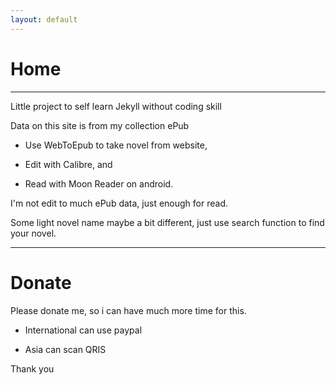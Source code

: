 ```yaml
---
layout: default
---
```


# Home

***

Little project to self learn Jekyll without coding skill

Data on this site is from my collection ePub

- Use WebToEpub to take novel from website,

- Edit with Calibre, and

- Read with Moon Reader on android.

I'm not edit to much ePub data, just enough for read.

Some light novel name maybe a bit different, just use search function to find your novel.

***

# Donate

Please donate me, so i can have much more time for this.

- International can use paypal

- Asia can scan QRIS

Thank you